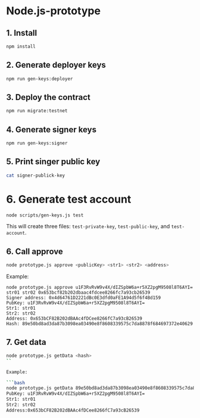 # Node.js-prototype


## 1. Install

```bash
npm install
```

## 2. Generate deployer keys

```bash
npm run gen-keys:deployer
```

## 3. Deploy the contract

```bash
npm run migrate:testnet
```

## 4. Generate signer keys

```bash
npm run gen-keys:signer
```

## 5. Print singer public key

```bash
cat signer-publick-key
```

# 6. Generate test account

```bash
node scripts/gen-keys.js test
```

This will create three files: `test-private-key`, `test-public-key`, and `test-account`.

## 6. Call approve

```bash
node prototype.js approve <publicKey> <str1> <str2> <address>
```

Example:

```
node prototype.js approve u1F3RvRvW9v4X/dIZSpbW6a+r5XZ2pgM9508l8T6AYI= str01 str02 0x653bcf82b202dbaac4fdcee8266fc7a93cb26539
Signer address: 0x4d64761D2221dBc0E3dfd0aFE1A94d5f6f4Bd159
PubKey: u1F3RvRvW9v4X/dIZSpbW6a+r5XZ2pgM9508l8T6AYI=
Str1: str01
Str2: str02
Address: 0x653bCF82B202dBAAc4fDCee8266fC7a93cB26539
Hash: 89e50bd8ad3da87b3098ea03490e8f8608339575c7da8878f684697372e40629
```

## 7. Get data

```bash
node prototype.js getData <hash>
``

Example:

```bash
node prototype.js getData 89e50bd8ad3da87b3098ea03490e8f8608339575c7da8878f684697372e40629
PubKey: u1F3RvRvW9v4X/dIZSpbW6a+r5XZ2pgM9508l8T6AYI=
Str1: str01
Str2: str02
Address:0x653bCF82B202dBAAc4fDCee8266fC7a93cB26539
```